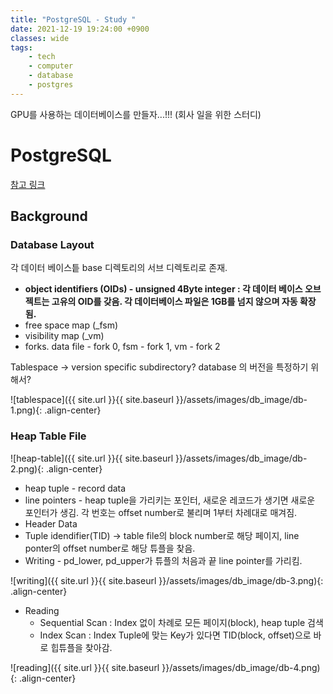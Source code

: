 ```yaml
---
title: "PostgreSQL - Study "
date: 2021-12-19 19:24:00 +0900
classes: wide
tags:
    - tech
    - computer
    - database
    - postgres
---
```


GPU를 사용하는 데이터베이스를 만들자...!!! (회사 일을 위한 스터디)

# PostgreSQL

[참고 링크](https://www.interdb.jp/pg/index.html)

## Background

### Database Layout

각 데이터 베이스틑 base 디렉토리의 서브 디렉토리로 존재.

- **object identifiers (OIDs) - unsigned 4Byte integer : 각 데이터 베이스 오브젝트는 고유의 OID를 갖음.  각 데이터베이스 파일은 1GB를 넘지 않으며 자동 확장 됨.**
- free space map (_fsm)
- visibility map (_vm)
- forks. data file - fork 0, fsm - fork 1, vm - fork 2

Tablespace → version specific subdirectory? database 의 버전을 특정하기 위해서?

![tablespace]({{ site.url }}{{ site.baseurl }}/assets/images/db_image/db-1.png){: .align-center}

### Heap Table File

![heap-table]({{ site.url }}{{ site.baseurl }}/assets/images/db_image/db-2.png){: .align-center}

- heap tuple - record data
- line pointers - heap tuple을 가리키는 포인터, 새로운 레코드가 생기면 새로운 포인터가 생김. 각 번호는 offset number로 불리며 1부터 차례대로 매겨짐.
- Header Data
- Tuple idendifier(TID) → table file의 block number로 해당 페이지, line ponter의 offset number로 해당 튜플을 찾음.
- Writing - pd_lower, pd_upper가 튜플의 처음과 끝 line pointer를 가리킴.

![writing]({{ site.url }}{{ site.baseurl }}/assets/images/db_image/db-3.png){: .align-center}

- Reading
    - Sequential Scan : Index 없이 차례로 모든 페이지(block), heap tuple 검색
    - Index Scan : Index Tuple에 맞는 Key가 있다면 TID(block, offset)으로 바로 힙튜플을 찾아감.

![reading]({{ site.url }}{{ site.baseurl }}/assets/images/db_image/db-4.png){: .align-center}